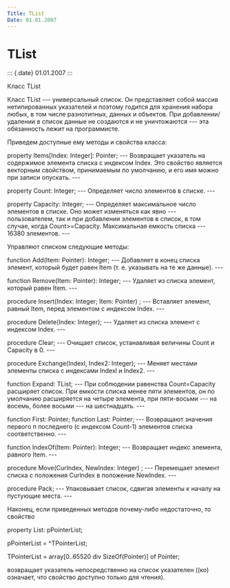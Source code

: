 ```yaml
---
Title: TList
Date: 01.01.2007
---
```



TList
=====

::: {.date}
01.01.2007
:::

Класс TList

Класс TList --- универсальный список. Он представляет собой массив
нетипированных указателей и поэтому годится для хранения набора любых, в
том числе разнотипных, данных и объектов. При добавлении/удалении в
список данные не создаются и не уничтожаются --- эта обязанность лежит
на программисте.

Приведем доступные ему методы и свойства класса:

property Items[Index: Integer]: Pointer; --- Возвращает указатель на
содержимое элемента списка с индексом Index. Это свойство является
векторным свойством, принимаемым по умолчанию, и его имя можно при
записи опускать. ---

property Count: Integer; --- Определяет число элементов в списке. ---

property Capacity: Integer; --- Определяет максимальное число элементов
в списке. Оно может изменяться как явно --- пользователем, так и при
добавлении элементов в список, в том случае, когда Count\>=Capacity.
Максимальная емкость списка --- 16380 элементов. ---

Управляют списком следующие методы:

function Add(Item: Pointer): Integer; --- Добавляет в конец списка
элемент, который будет равен Item (т. е. указывать на те же данные). ---

function Remove(Item: Pointer): Integer; --- Удаляет из списка элемент,
который равен Item. ---

procedure Insert(Index: Integer; Item: Pointer) ; --- Вставляет элемент,
равный Item, перед элементом с индексом Index. ---

procedure Delete(Index: Integer); --- Удаляет из списка элемент с
индексом Index. ---

procedure Clear; --- Очищает список, устанавливая величины Count и
Capacity в 0. ---

procedure Exchange(Indexl, Index2: Integer); --- Меняет местами элементы
списка с индексами Indexl и Index2. ---

function Expand: TList; --- При соблюдении равенства Count=Capacity
расширяет список. При емкости списка менее пяти элементов, он по
умолчанию расширяется на четыре элемента, при пяти-восьми --- на восемь,
более восьми --- на шестнадцать. ---

function First: Pointer; function Last: Pointer; --- Возвращают значения
первого п последнего (с индексом Count-1) элементов списка
соответственно. ---

function IndexOf(Item: Pointer): Integer; --- Возвращает индекс
элемента, равного Item. ---

procedure Move(CurIndex, Newlndex: Integer) ; --- Перемещает элемент
списка с положения Curlndex в положение Newlndex. ---

procedure Pack; --- Упаковывает список, сдвигая элементы к началу на
пустующие места. ---

Наконец, если приведенных методов почему-либо недостаточно, то свойство

property List: pPointerList;

pPointerList = \^TPointerList;

TPointerList = array[0..65520 div SizeOf(Pointer)] of Pointer;

возвращает указатель непосредственно на список указателен ((ко)
означает, что свойство доступно только для чтения).
